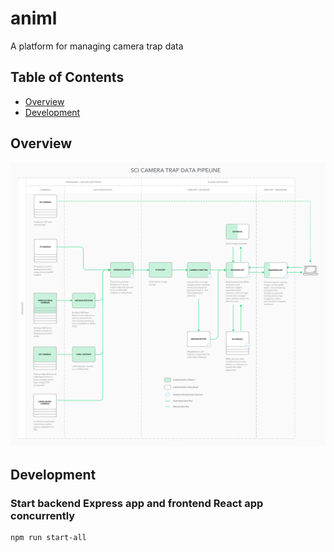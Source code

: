 # animl
A platform for managing camera trap data

## Table of Contents

- [Overview](#overview)
- [Development](#usage)

## Overview

![dataflow diagram](/assets/camera-trap-data-pipeline.jpg)

## Development

### Start backend Express app and frontend React app concurrently

```sh
npm run start-all
```